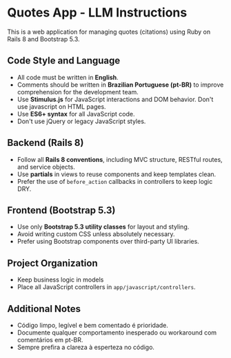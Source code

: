# Quotes App - LLM Instructions

This is a web application for managing quotes (citations) using Ruby on Rails 8 and Bootstrap 5.3.

## Code Style and Language

- All code must be written in **English**.
- Comments should be written in **Brazilian Portuguese (pt-BR)** to improve comprehension for the development team.
- Use **Stimulus.js** for JavaScript interactions and DOM behavior. Don't use javascript on HTML pages.
- Use **ES6+ syntax** for all JavaScript code.
- Don't use jQuery or legacy JavaScript styles.

## Backend (Rails 8)

- Follow all **Rails 8 conventions**, including MVC structure, RESTful routes, and service objects.
- Use **partials** in views to reuse components and keep templates clean.
- Prefer the use of `before_action` callbacks in controllers to keep logic DRY.


## Frontend (Bootstrap 5.3)

- Use only **Bootstrap 5.3 utility classes** for layout and styling.
- Avoid writing custom CSS unless absolutely necessary.
- Prefer using Bootstrap components over third-party UI libraries.

## Project Organization

- Keep business logic in models
- Place all JavaScript controllers in `app/javascript/controllers`.

## Additional Notes

- Código limpo, legível e bem comentado é prioridade.
- Documente qualquer comportamento inesperado ou workaround com comentários em pt-BR.
- Sempre prefira a clareza à esperteza no código.
